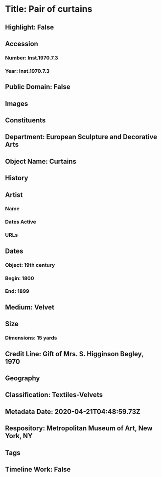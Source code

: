 # Title: Pair of curtains
## Highlight: False
## Accession
### Number: Inst.1970.7.3
### Year: Inst.1970.7.3
## Public Domain: False
## Images
## Constituents
## Department: European Sculpture and Decorative Arts
## Object Name: Curtains
## History
## Artist
### Name
### Dates Active
### URLs
## Dates
### Object: 19th century
### Begin: 1800
### End: 1899
## Medium: Velvet
## Size
### Dimensions: 15 yards
## Credit Line: Gift of Mrs. S. Higginson Begley, 1970
## Geography
## Classification: Textiles-Velvets
## Metadata Date: 2020-04-21T04:48:59.73Z
## Respository: Metropolitan Museum of Art, New York, NY
## Tags
## Timeline Work: False